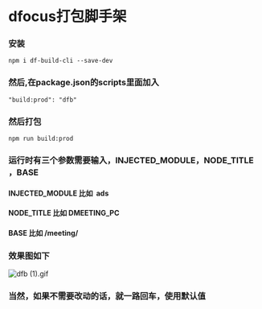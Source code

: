 # dfocus打包脚手架


### 安装
```
npm i df-build-cli --save-dev
```


### 然后,在package.json的scripts里面加入

```
"build:prod": "dfb"
```


### 然后打包

```
npm run build:prod
```

### 运行时有三个参数需要输入，INJECTED_MODULE，NODE_TITLE ，BASE
#### INJECTED_MODULE 比如  ads
#### NODE_TITLE 比如 DMEETING_PC
#### BASE 比如 /meeting/


### 效果图如下
![dfb (1).gif](https://cdn.nlark.com/yuque/0/2019/gif/93166/1577070819963-eb95253a-3cfa-484f-9189-c720688a5364.gif#align=left&display=inline&height=820&name=dfb%20%281%29.gif&originHeight=820&originWidth=1436&size=8020908&status=done&style=none&width=1436)

### 当然，如果不需要改动的话，就一路回车，使用默认值
